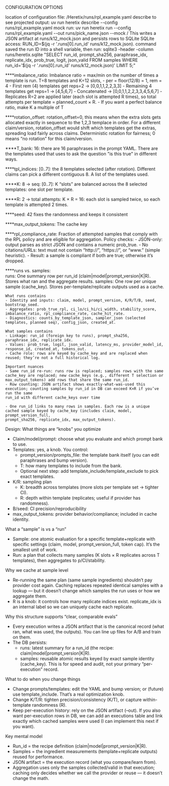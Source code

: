 CONFIGURATION OPTIONS

location of configuration file: /Heretix/runs/rpl_example.yaml
describe to see projected output: uv run heretix describe --config runs/rpl_example.yaml
mock run: uv run heretix run --config runs/rpl_example.yaml --out runs/pick_name.json --mock  / This writes a JSON artifact at runs/k12_mock.json and persists rows to SQLite
SQLite access: RUN_ID=$(jq -r '.runs[0].run_id' runs/k12_mock.json). command saved the run ID into a shell variable, then run: sqlite3 -header -column runs/heretix.sqlite "SELECT run_id, prompt_sha256, paraphrase_idx, replicate_idx, prob_true, logit, json_valid FROM samples
WHERE run_id='$(jq -r '.runs[0].run_id' runs/k12_mock.json)' LIMIT 5;"

****imbalance_ratio: Imbalance ratio = max/min on the number of times a template is run.  T=8 templates and K=12 slots, 
    - per = floor(12/8) = 1, rem = 4
    - First rem (4) templates get reps=2 → [0,0,1,1,2,2,3,3]
    - Remaining 4 templates get reps=1 → [4,5,6,7]
    - Concatenated → [0,0,1,1,2,2,3,3,4,5,6,7]
    - Replicates R=2 are applied later (each slot is attempted R times), so total attempts per template = planned_count × R.
    - If you want a perfect balance ratio, make K a multiple of T

****rotation_offset:  rotation_offset=0, this means when the extra slots gets allocated exactly in sequence to the 1,2,3 templace in order.  For a different claim/version, rotation_offset would shift which templates get the extras, spreading load fairly across claims.  Deterministic rotation for fairness; 0 means “no rotation” for this claim/version.

****T_bank: 16: there are 16 paraphrases in the prompt YAML. There are the templates used that uses to ask the question "is this true" in different ways. 

****tpl_indices: [0..7]: the 8 templates selected (after rotation). Different claims can pick a different contiguous 8. A list of the templates used.

****K: 8 → seq: [0..7]: K “slots” are balanced across the 8 selected templates: one slot per template.

****R: 2 → total attempts: K × R = 16: each slot is sampled twice, so each template is attempted 2 times.

****seed:  42 fixes the randomness and keeps it consistent

****max_output_tokens:  The cache key 

****rpl_compliance_rate: Fraction of attempted samples that comply with the RPL policy and are eligible for aggregation.
    Policy checks:
    - JSON-only: output parses as strict JSON and contains a numeric prob_true.
    - No citations/URLs: text must not contain “http://”, “https://”, or “www.” (simple heuristic).
    - Result: a sample is compliant if both are true; otherwise it’s dropped.


****runs vs. samples:  
    runs: One summary row per run_id (claim|model|prompt_version|K|R). Stores what ran and the aggregate results.
    samples: One row per unique sample (cache_key). Stores per-template/replicate outputs used as a cache.

    What runs contains
    - Identity and inputs: claim, model, prompt_version, K/R/T/B, seed, bootstrap_seed.
    - Aggregates: prob_true_rpl, ci_lo/ci_hi/ci_width, stability_score, imbalance_ratio, rpl_compliance_rate, cache_hit_rate.
    - Diagnostics: counts_by_template_json, sampler_json (selected templates, planned seq), config_json, created_at.

    What samples contains
    - Linkage: run_id (foreign key to runs), prompt_sha256, paraphrase_idx, replicate_idx.
    - Values: prob_true, logit, json_valid, latency_ms, provider_model_id, response_id, created_at, tokens_out.
    - Cache role: rows are keyed by cache_key and are replaced when reused; they’re not a full historical log.

    Important nuances
    - Same run_id re-run: runs row is replaced; samples rows with the same cache_key are replaced; new cache_keys (e.g., different T selection or
    max_output_tokens) add rows that share the same run_id.
    - Row counting: JSON artifact shows exactly-what-was-used this execution; counting samples by run_id in DB can exceed K×R if you’ve run the same
    run_id with different cache_keys over time

    - One run_id links to many rows in samples. Each row is a unique cached sample keyed by cache_key (includes claim, model, prompt_version_full,
    prompt_sha256, replicate_idx, max_output_tokens).

Design:
What things are “knobs” you optimize

- Claim/model/prompt: choose what you evaluate and which prompt bank to use.
- Templates: yes, a knob. You control:
    - prompt_version/prompts_file: the template bank itself (you can edit paraphrases and bump version).
    - T: how many templates to include from the bank.
    - Optional next step: add template_include/template_exclude to pick exact templates.
- K/R: sampling plan
    - K: breadth across templates (more slots per template set → tighter CI).
    - R: depth within template (replicates; useful if provider has randomness).
- B/seed: CI precision/reproducibility
- max_output_tokens: provider behavior/compliance; included in cache identity.

What a “sample” is vs a “run”

- Sample: one atomic evaluation for a specific template+replicate with specific settings (claim, model, prompt_version_full, token cap). It’s the
smallest unit of work.
- Run: a plan that collects many samples (K slots × R replicates across T templates), then aggregates to p/CI/stability.

Why we cache at sample level

- Re-running the same plan (same sample ingredients) shouldn’t pay provider cost again. Caching replaces repeated identical samples with a lookup — but
it doesn’t change which samples the run uses or how we aggregate them.
- R is a knob: it controls how many replicate indices exist. replicate_idx is an internal label so we can uniquely cache each replicate.

Why this structure supports “clear, comparable evals”

- Every execution writes a JSON artifact that is the canonical record (what ran, what was used, the outputs). You can line up files for A/B and train
on them.
- The DB persists:
    - runs: latest summary for a run_id (the recipe: claim|model|prompt_version|K|R).
    - samples: reusable atomic results keyed by exact sample identity (cache_key). This is for speed and audit, not your primary “per-execution” record.

What to do when you change things

- Change prompts/templates: edit the YAML and bump version; or (future) use template_include. That’s a real optimization knob.
- Change K/T/R: tighten precision/consistency (K/T), or capture within-template randomness (R).
- Keep per-execution history: rely on the JSON artifact (–out). If you also want per-execution rows in DB, we can add an executions table and link
exactly which cached samples were used (I can implement this next if you want).

Key mental model

- Run_id = the recipe definition (claim|model|prompt_version|K|R).
- Samples = the ingredient measurements (template+replicate outputs) reused for performance.
- JSON artifact = the execution record (what you compare/learn from).
- Aggregation uses only the samples collected/valid in that execution; caching only decides whether we call the provider or reuse — it doesn’t change
the math.